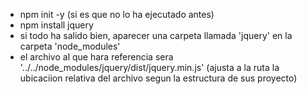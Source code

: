 - npm init -y (si es que no lo ha ejecutado antes)
- npm install jquery
- si todo ha salido bien, aparecer una carpeta llamada 'jquery' en la carpeta 'node_modules'
- el archivo al que hara referencia sera '../../node_modules/jquery/dist/jquery.min.js'
	(ajusta a la ruta la ubicaciion relativa del archivo segun la estructura de sus proyecto)